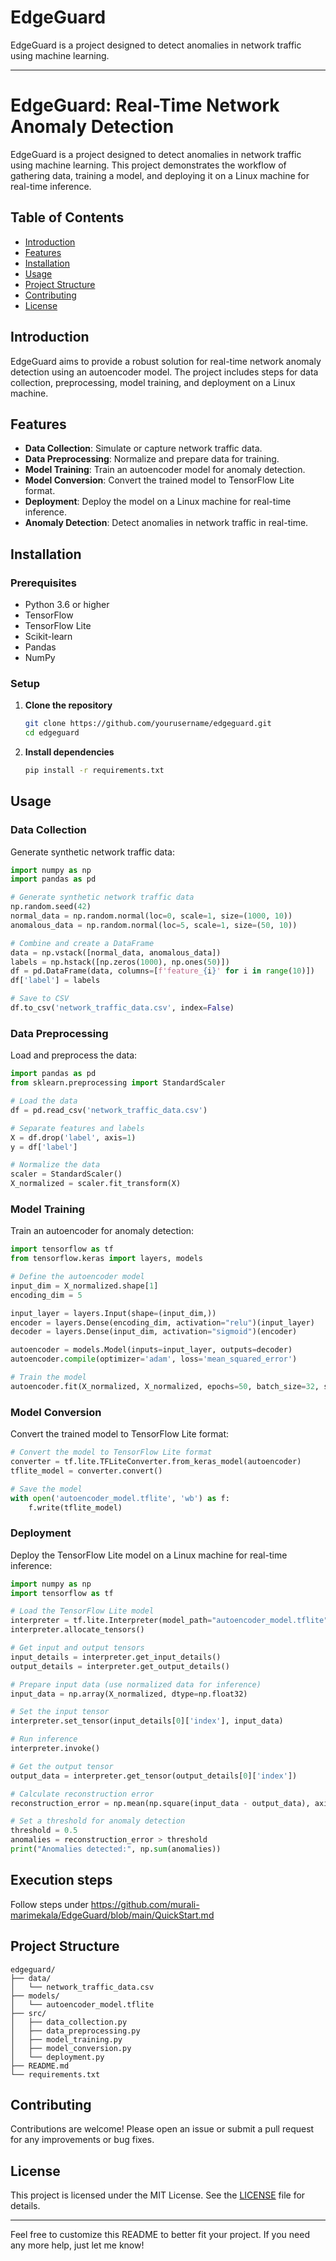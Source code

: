 # EdgeGuard
EdgeGuard is a project designed to detect anomalies in network traffic using machine learning.

---

# EdgeGuard: Real-Time Network Anomaly Detection

EdgeGuard is a project designed to detect anomalies in network traffic using machine learning. This project demonstrates the workflow of gathering data, training a model, and deploying it on a Linux machine for real-time inference.

## Table of Contents
- [Introduction](#introduction)
- [Features](#features)
- [Installation](#installation)
- [Usage](#usage)
- [Project Structure](#project-structure)
- [Contributing](#contributing)
- [License](#license)

## Introduction
EdgeGuard aims to provide a robust solution for real-time network anomaly detection using an autoencoder model. The project includes steps for data collection, preprocessing, model training, and deployment on a Linux machine.

## Features
- **Data Collection**: Simulate or capture network traffic data.
- **Data Preprocessing**: Normalize and prepare data for training.
- **Model Training**: Train an autoencoder model for anomaly detection.
- **Model Conversion**: Convert the trained model to TensorFlow Lite format.
- **Deployment**: Deploy the model on a Linux machine for real-time inference.
- **Anomaly Detection**: Detect anomalies in network traffic in real-time.

## Installation
### Prerequisites
- Python 3.6 or higher
- TensorFlow
- TensorFlow Lite
- Scikit-learn
- Pandas
- NumPy

### Setup
1. **Clone the repository**
   ```bash
   git clone https://github.com/yourusername/edgeguard.git
   cd edgeguard
   ```

2. **Install dependencies**
   ```bash
   pip install -r requirements.txt
   ```

## Usage
### Data Collection
Generate synthetic network traffic data:
```python
import numpy as np
import pandas as pd

# Generate synthetic network traffic data
np.random.seed(42)
normal_data = np.random.normal(loc=0, scale=1, size=(1000, 10))
anomalous_data = np.random.normal(loc=5, scale=1, size=(50, 10))

# Combine and create a DataFrame
data = np.vstack([normal_data, anomalous_data])
labels = np.hstack([np.zeros(1000), np.ones(50)])
df = pd.DataFrame(data, columns=[f'feature_{i}' for i in range(10)])
df['label'] = labels

# Save to CSV
df.to_csv('network_traffic_data.csv', index=False)
```

### Data Preprocessing
Load and preprocess the data:
```python
import pandas as pd
from sklearn.preprocessing import StandardScaler

# Load the data
df = pd.read_csv('network_traffic_data.csv')

# Separate features and labels
X = df.drop('label', axis=1)
y = df['label']

# Normalize the data
scaler = StandardScaler()
X_normalized = scaler.fit_transform(X)
```

### Model Training
Train an autoencoder for anomaly detection:
```python
import tensorflow as tf
from tensorflow.keras import layers, models

# Define the autoencoder model
input_dim = X_normalized.shape[1]
encoding_dim = 5

input_layer = layers.Input(shape=(input_dim,))
encoder = layers.Dense(encoding_dim, activation="relu")(input_layer)
decoder = layers.Dense(input_dim, activation="sigmoid")(encoder)

autoencoder = models.Model(inputs=input_layer, outputs=decoder)
autoencoder.compile(optimizer='adam', loss='mean_squared_error')

# Train the model
autoencoder.fit(X_normalized, X_normalized, epochs=50, batch_size=32, shuffle=True)
```

### Model Conversion
Convert the trained model to TensorFlow Lite format:
```python
# Convert the model to TensorFlow Lite format
converter = tf.lite.TFLiteConverter.from_keras_model(autoencoder)
tflite_model = converter.convert()

# Save the model
with open('autoencoder_model.tflite', 'wb') as f:
    f.write(tflite_model)
```

### Deployment
Deploy the TensorFlow Lite model on a Linux machine for real-time inference:
```python
import numpy as np
import tensorflow as tf

# Load the TensorFlow Lite model
interpreter = tf.lite.Interpreter(model_path="autoencoder_model.tflite")
interpreter.allocate_tensors()

# Get input and output tensors
input_details = interpreter.get_input_details()
output_details = interpreter.get_output_details()

# Prepare input data (use normalized data for inference)
input_data = np.array(X_normalized, dtype=np.float32)

# Set the input tensor
interpreter.set_tensor(input_details[0]['index'], input_data)

# Run inference
interpreter.invoke()

# Get the output tensor
output_data = interpreter.get_tensor(output_details[0]['index'])

# Calculate reconstruction error
reconstruction_error = np.mean(np.square(input_data - output_data), axis=1)

# Set a threshold for anomaly detection
threshold = 0.5
anomalies = reconstruction_error > threshold
print("Anomalies detected:", np.sum(anomalies))
```
## Execution steps
Follow steps under
https://github.com/murali-marimekala/EdgeGuard/blob/main/QuickStart.md

## Project Structure
```
edgeguard/
├── data/
│   └── network_traffic_data.csv
├── models/
│   └── autoencoder_model.tflite
├── src/
│   ├── data_collection.py
│   ├── data_preprocessing.py
│   ├── model_training.py
│   ├── model_conversion.py
│   └── deployment.py
├── README.md
└── requirements.txt
```

## Contributing
Contributions are welcome! Please open an issue or submit a pull request for any improvements or bug fixes.

## License
This project is licensed under the MIT License. See the [LICENSE](LICENSE) file for details.

---

Feel free to customize this README to better fit your project. If you need any more help, just let me know!
